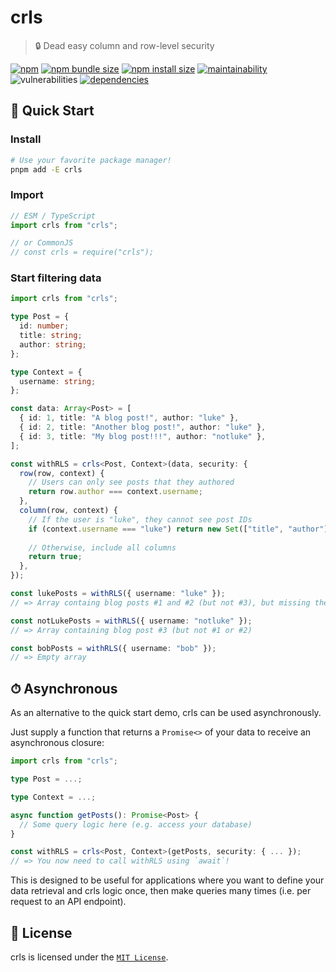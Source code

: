 # crls

> 🔒 Dead easy column and row-level security

[![npm](https://img.shields.io/npm/v/crls?color=blue)](https://npmjs.com/package/crls)
[![npm bundle size](https://img.shields.io/bundlephobia/minzip/crls?color=success)](https://bundlephobia.com/package/crls)
[![npm install size](https://packagephobia.com/badge?p=crls)](https://packagephobia.com/result?p=crls)
[![maintainability](https://img.shields.io/codeclimate/maintainability/lukecarr/crls)](https://codeclimate.com/github/lukecarr/crls)
![vulnerabilities](https://img.shields.io/snyk/vulnerabilities/npm/crls)
[![dependencies](https://img.shields.io/badge/dependencies-0-success)](https://www.npmjs.com/package/crls?activeTab=dependencies)

## 🚀 Quick Start

### Install

```bash
# Use your favorite package manager!
pnpm add -E crls
```

### Import

```ts
// ESM / TypeScript
import crls from "crls";

// or CommonJS
// const crls = require("crls");
```

### Start filtering data

```ts
import crls from "crls";

type Post = {
  id: number;
  title: string;
  author: string;
};

type Context = {
  username: string;
};

const data: Array<Post> = [
  { id: 1, title: "A blog post!", author: "luke" },
  { id: 2, title: "Another blog post!", author: "luke" },
  { id: 3, title: "My blog post!!!", author: "notluke" },
];

const withRLS = crls<Post, Context>(data, security: {
  row(row, context) {
    // Users can only see posts that they authored
    return row.author === context.username;
  },
  column(row, context) {
    // If the user is "luke", they cannot see post IDs
    if (context.username === "luke") return new Set(["title", "author"]);
    
    // Otherwise, include all columns
    return true;
  },
});

const lukePosts = withRLS({ username: "luke" });
// => Array containg blog posts #1 and #2 (but not #3), but missing the `id` property

const notLukePosts = withRLS({ username: "notluke" });
// => Array containing blog post #3 (but not #1 or #2)

const bobPosts = withRLS({ username: "bob" });
// => Empty array
```

## ⏱ Asynchronous

As an alternative to the quick start demo, crls can be used asynchronously.

Just supply a function that returns a `Promise<>` of your data to receive an asynchronous closure:

```ts
import crls from "crls";

type Post = ...;

type Context = ...;

async function getPosts(): Promise<Post> {
  // Some query logic here (e.g. access your database)
}

const withRLS = crls<Post, Context>(getPosts, security: { ... });
// => You now need to call withRLS using `await`!
```

This is designed to be useful for applications where you want to define your data retrieval and crls logic once, then make queries many times (i.e. per request to an API endpoint).

## 📃 License

crls is licensed under the [`MIT License`](LICENSE).
